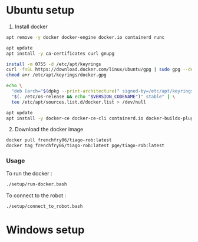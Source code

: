 # Ubuntu setup

1. Install docker

```bash
apt remove -y docker docker-engine docker.io containerd runc

apt update
apt install -y ca-certificates curl gnupg

install -m 0755 -d /etc/apt/keyrings
curl -fsSL https://download.docker.com/linux/ubuntu/gpg | sudo gpg --dearmor -o /etc/apt/keyrings/docker.gpg
chmod a+r /etc/apt/keyrings/docker.gpg

echo \
  "deb [arch="$(dpkg --print-architecture)" signed-by=/etc/apt/keyrings/docker.gpg] https://download.docker.com/linux/ubuntu \
  "$(. /etc/os-release && echo "$VERSION_CODENAME")" stable" | \
  tee /etc/apt/sources.list.d/docker.list > /dev/null

apt update
apt install -y docker-ce docker-ce-cli containerd.io docker-buildx-plugin docker-compose-plugin
```

2. Download the docker image

```bash
docker pull frenchfry06/tiago-rob:latest
docker tag frenchfry06/tiago-rob:latest pge/tiago-rob:latest 
```

### Usage

To run the docker : 
```bash
./setup/run-docker.bash
```

To connect to the robot : 
```bash
./setup/connect_to_robot.bash
```

# Windows setup
